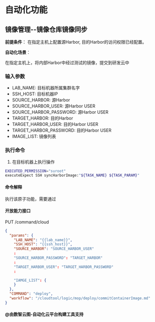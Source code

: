 # 自动化功能

## 镜像管理--镜像仓库镜像同步

**前提条件**： 在指定主机上配置源Harbor, 目的Harbor的访问权限已经配置。

**自动化场景**：

在指定主机上，将内部Harbor中经过测试的镜像，提交到研发云中

### 输入参数

- LAB_NAME: 目标机器所属集群名字
- SSH_HOST:  目标机器IP
- SOURCE_HARBOR:  源Harbor
- SOURCE_HARBOR_USER:  源Harbor USER
- SOURCE_HARBOR_PASSWORD: 源Harbor USER
- TARGET_HARBOR: 目的Harbor
- TARGET_HARBOR_USER: 目的Harbor USER
- TARGET_HARBOR_PASSWORD: 目的Harbor USER
- IMAGE_LIST: 镜像列表

### 执行命令

1. 在目标机器上执行操作

```bash
EXECUTED_PERMISSION="suroot"
executeExpect SSH syncHarborImage:"${TASK_NAME} ${TASK_PARAM}"
```

#### 命令解释

执行该原子功能，需要通过

#### 开放能力接口

PUT /command/cloud

```json
{
  "params": {
    "LAB_NAME": "{{lab_name}}",
    "SSH_HOST": "{{ssh_host}}",
    "SOURCE_HARBOR": "SOURCE_HARBOR_USER"
    :
    "SOURCE_HARBOR_PASSWORD": "TARGET_HARBOR"
    :
    "TARGET_HARBOR_USER": "TARGET_HARBOR_PASSWORD"
    :

    "IAMGE_LIST": {
    }
  },
  "COMMAND": "deploy",
  "workflow": "/cloudtool/logic/mop/deploy/commitContainerImage.md"
}
```

#### @由数智云图-自动化云平台构建工具支持
